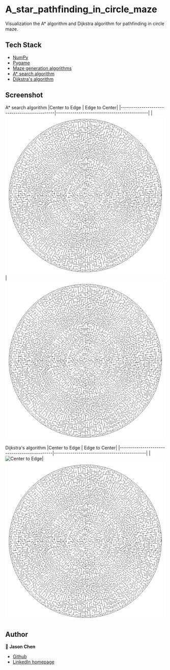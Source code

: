 # A_star_pathfinding_in_circle_maze

Visualization the A* algorithm and Dijkstra algorithm for pathfinding in circle maze. 

## Tech Stack
- [NumPy](https://numpy.org/)
- [Pygame](https://www.pygame.org/news)
- [Maze generation algorithms](https://en.wikipedia.org/wiki/Maze_generation_algorithm)
- [A* search algorithm](https://en.wikipedia.org/wiki/A*_search_algorithm)
- [Dijkstra's algorithm](https://en.wikipedia.org/wiki/Dijkstra%27s_algorithm)

## Screenshot

A* search algorithm
|Center to Edge | Edge to Center|
|---------------------------------------------|---------------------------------------------|
|![Center to Edge](https://github.com/aawe44/pic_for_a_star_pathfinding_in_circle_maze/blob/main/a_star_center_to_right.gif)|![Edge to Center](https://github.com/aawe44/pic_for_a_star_pathfinding_in_circle_maze/blob/main/a_star_right_to_center.gif)

Dijkstra's algorithm
|Center to Edge | Edge to Center|
|---------------------------------------------|---------------------------------------------|
|![Center to Edge](https://github.com/aawe44/pic_for_a_star_pathfinding_in_circle_maze/blob/main/pathfinding_center_to_right.gif)|![Edge to Center](https://github.com/aawe44/pic_for_a_star_pathfinding_in_circle_maze/blob/main/pathfinding_right_to_center.gif)




## Author

👤 **Jason Chen**

- [Github](https://github.com/aawe44)
- [LinkedIn homepage](https://www.linkedin.com/in/jason-chen-88a261142/)
